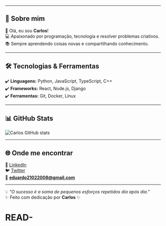 
---

## 🌟 Sobre mim
👋 Olá, eu sou **Carlos**!  
💻 Apaixonado por programação, tecnologia e resolver problemas criativos.  
📚 Sempre aprendendo coisas novas e compartilhando conhecimento.  

---

## 🛠️ Tecnologias & Ferramentas
✔️ **Linguagens:** Python, JavaScript, TypeScript, C++  
✔️ **Frameworks:** React, Node.js, Django  
✔️ **Ferramentas:** Git, Docker, Linux  

---

## 📊 GitHub Stats
![Carlos GitHub stats](https://github-readme-stats.vercel.app/api?username=Carlos&show_icons=true&theme=tokyonight)

---

## 🌐 Onde me encontrar
🔗 [LinkedIn](https://linkedin.com/in/carlos)  
🐦 [Twitter](https://twitter.com/carlos)  
📧 **eduardo21022008@gmail.com**

---

💡 *"O sucesso é a soma de pequenos esforços repetidos dia após dia."*  
✨ Feito com dedicação por **Carlos** ✨
# READ-
